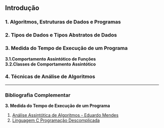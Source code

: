 ## Introdução

### 1. Algoritmos, Estruturas de Dados e Programas 
### 2. Tipos de Dados e Tipos Abstratos de Dados 
### 3. Medida do Tempo de Execução de um Programa 
   **3.1.Comportamento Assintótico de Funções**   
   **3.2.Classes de Comportamento Assintótico** 
       
### 4. Técnicas de Análise de Algoritmos 
----------
### Bibliografia Complementar

**3. Medida do Tempo de Execução de um Programa**  
1. [Análise Assintótica de Algoritmos - Eduardo Mendes](https://www.youtube.com/playlist?list=PLikRnDdXnDvo1WUrumRQRaWYEvz7C3gjX)  
2. [Linguagem C Programação Descomplicada](https://www.youtube.com/playlist?list=PL8iN9FQ7_jt6buW7SBD3yzjIp8NnJYrZl)
